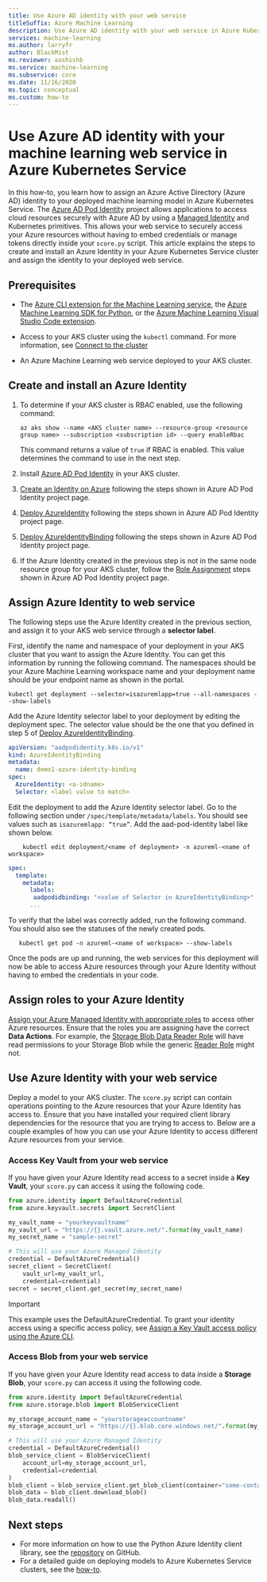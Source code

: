 ```yaml
---
title: Use Azure AD identity with your web service
titleSuffix: Azure Machine Learning
description: Use Azure AD identity with your web service in Azure Kubernetes Service to access cloud resources during scoring.
services: machine-learning
ms.author: larryfr
author: BlackMist
ms.reviewer: aashishb
ms.service: machine-learning
ms.subservice: core
ms.date: 11/16/2020
ms.topic: conceptual
ms.custom: how-to
---
```


# Use Azure AD identity with your machine learning web service in Azure Kubernetes Service

In this how-to, you learn how to assign an Azure Active Directory (Azure AD) identity to your deployed machine learning model in Azure Kubernetes Service. The [Azure AD Pod Identity](https://github.com/Azure/aad-pod-identity) project allows applications to access cloud resources securely with Azure AD by using a [Managed Identity](../active-directory/managed-identities-azure-resources/overview.md) and Kubernetes primitives. This allows your web service to securely access your Azure resources without having to embed credentials or manage tokens directly inside your `score.py` script. This article explains the steps to create and install an Azure Identity in your Azure Kubernetes Service cluster and assign the identity to your deployed web service.

## Prerequisites

- The [Azure CLI extension for the Machine Learning service](reference-azure-machine-learning-cli.md), the [Azure Machine Learning SDK for Python](/python/api/overview/azure/ml/intro?preserve-view=true&view=azure-ml-py), or the [Azure Machine Learning Visual Studio Code extension](tutorial-setup-vscode-extension.md).

- Access to your AKS cluster using the `kubectl` command. For more information, see [Connect to the cluster](../aks/kubernetes-walkthrough.md#connect-to-the-cluster)

- An Azure Machine Learning web service deployed to your AKS cluster.

## Create and install an Azure Identity

1. To determine if your AKS cluster is RBAC enabled, use the following command:

    ```azurecli-interactive
    az aks show --name <AKS cluster name> --resource-group <resource group name> --subscription <subscription id> --query enableRbac
    ```

    This command returns a value of `true` if RBAC is enabled. This value determines the command to use in the next step.

1. Install [Azure AD Pod Identity](https://azure.github.io/aad-pod-identity/docs/getting-started/installation/) in your AKS cluster.

1. [Create an Identity on Azure](https://azure.github.io/aad-pod-identity/docs/demo/standard_walkthrough/#2-create-an-identity-on-azure) following the steps shown in Azure AD Pod Identity project page.

1. [Deploy AzureIdentity](https://azure.github.io/aad-pod-identity/docs/demo/standard_walkthrough/#3-deploy-azureidentity) following the steps shown in Azure AD Pod Identity project page.

1. [Deploy AzureIdentityBinding](https://azure.github.io/aad-pod-identity/docs/demo/standard_walkthrough/#5-deploy-azureidentitybinding) following the steps shown in Azure AD Pod Identity project page.

1. If the Azure Identity created in the previous step is not in the same node resource group for your AKS cluster, follow the [Role Assignment](https://azure.github.io/aad-pod-identity/docs/getting-started/role-assignment/#user-assigned-identities-that-are-not-within-the-node-resource-group) steps shown in Azure AD Pod Identity project page.

## Assign Azure Identity to web service

The following steps use the Azure Identity created in the previous section, and assign it to your AKS web service through a **selector label**.

First, identify the name and namespace of your deployment in your AKS cluster that you want to assign the Azure Identity. You can get this information by running the following command. The namespaces should be your Azure Machine Learning workspace name and your deployment name should be your endpoint name as shown in the portal.

```azurecli-interactive
kubectl get deployment --selector=isazuremlapp=true --all-namespaces --show-labels
```

Add the Azure Identity selector label to your deployment by editing the deployment spec. The selector value should be the one that you defined in step 5 of [Deploy AzureIdentityBinding](https://azure.github.io/aad-pod-identity/docs/demo/standard_walkthrough/#5-deploy-azureidentitybinding).

```yaml
apiVersion: "aadpodidentity.k8s.io/v1"
kind: AzureIdentityBinding
metadata:
  name: demo1-azure-identity-binding
spec:
  AzureIdentity: <a-idname>
  Selector: <label value to match>
```

Edit the deployment to add the Azure Identity selector label. Go to the following section under `/spec/template/metadata/labels`. You should see values such as `isazuremlapp: “true”`. Add the aad-pod-identity label like shown below.

```azurecli-interactive
    kubectl edit deployment/<name of deployment> -n azureml-<name of workspace>
```

```yaml
spec:
  template:
    metadata:
      labels:
       aadpodidbinding: "<value of Selector in AzureIdentityBinding>"
      ...
```

To verify that the label was correctly added, run the following command. You should also see the statuses of the newly created pods.

```azurecli-interactive
   kubectl get pod -n azureml-<name of workspace> --show-labels
```

Once the pods are up and running, the web services for this deployment will now be able to access Azure resources through your Azure Identity without having to embed the credentials in your code.

## Assign roles to your Azure Identity

[Assign your Azure Managed Identity with appropriate roles](../active-directory/managed-identities-azure-resources/how-to-manage-ua-identity-portal.md) to access other Azure resources. Ensure that the roles you are assigning have the correct **Data Actions**. For example, the [Storage Blob Data Reader Role](../role-based-access-control/built-in-roles.md#storage-blob-data-reader) will have read permissions to your Storage Blob while the generic [Reader Role](../role-based-access-control/built-in-roles.md#reader) might not.

## Use Azure Identity with your web service

Deploy a model to your AKS cluster. The `score.py` script can contain operations pointing to the Azure resources that your Azure Identity has access to. Ensure that you have installed your required client library dependencies for the resource that you are trying to access to. Below are a couple examples of how you can use your Azure Identity to access different Azure resources from your service.

### Access Key Vault from your web service

If you have given your Azure Identity read access to a secret inside a **Key Vault**, your `score.py` can access it using the following code.

```python
from azure.identity import DefaultAzureCredential
from azure.keyvault.secrets import SecretClient

my_vault_name = "yourkeyvaultname"
my_vault_url = "https://{}.vault.azure.net/".format(my_vault_name)
my_secret_name = "sample-secret"

# This will use your Azure Managed Identity
credential = DefaultAzureCredential()
secret_client = SecretClient(
    vault_url=my_vault_url,
    credential=credential)
secret = secret_client.get_secret(my_secret_name)
```

> [!IMPORTANT]
> This example uses the DefaultAzureCredential. To grant your identity access using a specific access policy, see [Assign a Key Vault access policy using the Azure CLI](../key-vault/general/assign-access-policy-cli.md).

### Access Blob from your web service

If you have given your Azure Identity read access to data inside a **Storage Blob**, your `score.py` can access it using the following code.

```python
from azure.identity import DefaultAzureCredential
from azure.storage.blob import BlobServiceClient

my_storage_account_name = "yourstorageaccountname"
my_storage_account_url = "https://{}.blob.core.windows.net/".format(my_storage_account_name)

# This will use your Azure Managed Identity
credential = DefaultAzureCredential()
blob_service_client = BlobServiceClient(
    account_url=my_storage_account_url,
    credential=credential
)
blob_client = blob_service_client.get_blob_client(container="some-container", blob="some_text.txt")
blob_data = blob_client.download_blob()
blob_data.readall()
```

## Next steps

* For more information on how to use the Python Azure Identity client library, see the [repository](https://github.com/Azure/azure-sdk-for-python/tree/master/sdk/identity/azure-identity#azure-identity-client-library-for-python) on GitHub.
* For a detailed guide on deploying models to Azure Kubernetes Service clusters, see the [how-to](how-to-deploy-azure-kubernetes-service.md).